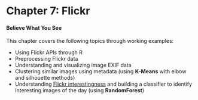# Chapter 7: Flickr
#### Believe What You See

This chapter covers the following topics through working examples:
+ Using Flickr APIs through R
+ Preprocessing Flickr data
+ Understanding and visualizing image EXIF data
+ Clustering similar images using metadata (using **K-Means** with elbow and silhouette methods)
+ Understanding [Flickr interestingness]() and building a classifier to identify interesting images of the day (using **RandomForest**)

